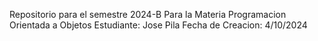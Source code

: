 Repositorio para el semestre 2024-B
Para la Materia Programacion Orientada a Objetos
Estudiante: Jose Pila
Fecha de Creacion: 4/10/2024
